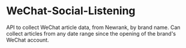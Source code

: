 # WeChat-Social-Listening

API to collect WeChat article data, from Newrank, by brand name. Can collect articles from any date range since the opening of the brand's WeChat account. 

